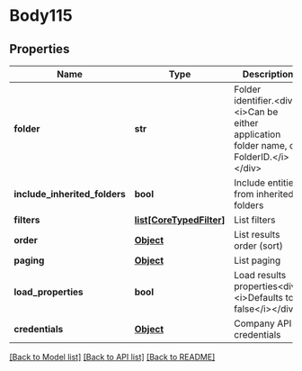 # Body115

## Properties
Name | Type | Description | Notes
------------ | ------------- | ------------- | -------------
**folder** | **str** | Folder identifier.&lt;div&gt;&lt;i&gt;Can be either application folder name, or FolderID.&lt;/i&gt;&lt;/div&gt; | [optional] 
**include_inherited_folders** | **bool** | Include entities from inherited folders | [optional] 
**filters** | [**list[CoreTypedFilter]**](CoreTypedFilter.md) | List filters | [optional] 
**order** | [**Object**](Object.md) | List results order (sort) | [optional] 
**paging** | [**Object**](Object.md) | List paging | [optional] 
**load_properties** | **bool** | Load results properties&lt;div&gt;&lt;i&gt;Defaults to false&lt;/i&gt;&lt;/div&gt; | [optional] 
**credentials** | [**Object**](Object.md) | Company API credentials | 

[[Back to Model list]](../README.md#documentation-for-models) [[Back to API list]](../README.md#documentation-for-api-endpoints) [[Back to README]](../README.md)

